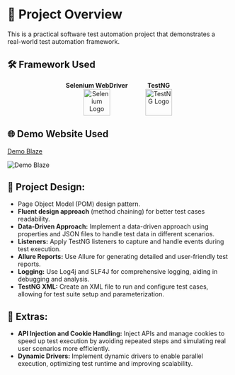 # 📌 Project Overview
This is a practical software test automation project that demonstrates a real-world test automation framework.

## 🛠 Framework Used  
<div style="display: flex; gap: 40px; align-items: center; justify-content: center;">
    <div style="text-align: center;">
        <strong>Selenium WebDriver</strong><br>
        <a href="https://www.selenium.dev" target="_blank" rel="noreferrer">
            <img src="https://raw.githubusercontent.com/detain/svg-logos/780f25886640cef088af994181646db2f6b1a3f8/svg/selenium-logo.svg" alt="Selenium Logo" style="width: 60px; height: 60px;" />
        </a>
    </div>
    <div style="text-align: center;">
        <strong>TestNG</strong><br>
        <a href="https://testng.org/welcome.html" target="_blank" rel="noreferrer">
            <img src="https://kms-solutions.asia/wp-content/uploads/TestNG-1024x683.webp" alt="TestNG Logo" style="width: 60px; height: 60px;" />
        </a>
    </div>
</div>

## 🌐 Demo Website Used
[Demo Blaze](https://www.demoblaze.com/)

<img title="Demo Blaze" src="https://demoblaze.com/favicon.ico">

## 🧩 Project Design:
* Page Object Model (POM) design pattern.
* **Fluent design approach** (method chaining) for better test cases readability.
* **Data-Driven Approach:** Implement a data-driven approach using properties and JSON files to handle test data in different scenarios.
* **Listeners:** Apply TestNG listeners to capture and handle events during test execution.
* **Allure Reports:** Use Allure for generating detailed and user-friendly test reports.
* **Logging:** Use Log4j and SLF4J for comprehensive logging, aiding in debugging and analysis.
* **TestNG XML:** Create an XML file to run and configure test cases, allowing for test suite setup and parameterization.

## 🚀 Extras:
* **API Injection and Cookie Handling:** Inject APIs and manage cookies to speed up test execution by avoiding repeated steps and simulating real user scenarios more efficiently.
* **Dynamic Drivers:** Implement dynamic drivers to enable parallel execution, optimizing test runtime and improving scalability.

